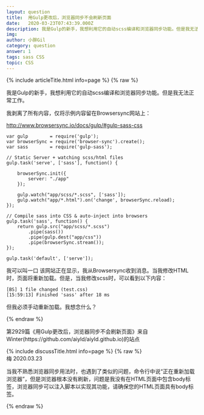 ```yaml
---
layout: question
title:  用Gulp更改后，浏览器同步不会刷新页面
date:   2020-03-23T07:43:39.000Z
description: 我是Gulp的新手，我想利用它的自动scss编译和浏览器同步功能。但是我无法正常工作。我剥离了所有内容，仅将示例内容留在Browsersync网站上：...
img: 
author: 小胖Gil
category: question
answer: 1
tags: sass CSS
topic: CSS
---
```

<div class="article-root">
  <div class="article">
    {% include articleTitle.html info=page %}
    {% raw %}
    <div class="article-content"><p><font style="vertical-align: inherit;"><font style="vertical-align: inherit;">我是Gulp的新手，我想利用它的自动scss编译和浏览器同步功能。</font><font style="vertical-align: inherit;">但是我无法正常工作。</font></font></p>

<p><font style="vertical-align: inherit;"><font style="vertical-align: inherit;">我剥离了所有内容，仅将示例内容留在Browsersync网站上：</font></font></p>

<p><a href="http://www.browsersync.io/docs/gulp/#gulp-sass-css"><font style="vertical-align: inherit;"><font style="vertical-align: inherit;">http://www.browsersync.io/docs/gulp/#gulp-sass-css</font></font></a> </p>

<pre><code>var gulp        = require('gulp');<font></font>
var browserSync = require('browser-sync').create();<font></font>
var sass        = require('gulp-sass');<font></font>
<font></font>
// Static Server + watching scss/html files<font></font>
gulp.task('serve', ['sass'], function() {<font></font>
<font></font>
    browserSync.init({<font></font>
        server: "./app"<font></font>
    });<font></font>
<font></font>
    gulp.watch("app/scss/*.scss", ['sass']);<font></font>
    gulp.watch("app/*.html").on('change', browserSync.reload);<font></font>
});<font></font>
<font></font>
// Compile sass into CSS &amp; auto-inject into browsers<font></font>
gulp.task('sass', function() {<font></font>
    return gulp.src("app/scss/*.scss")<font></font>
        .pipe(sass())<font></font>
        .pipe(gulp.dest("app/css"))<font></font>
        .pipe(browserSync.stream());<font></font>
});<font></font>
<font></font>
gulp.task('default', ['serve']);<font></font>
</code></pre>

<p><font style="vertical-align: inherit;"><font style="vertical-align: inherit;">我可以叫一口 </font><font style="vertical-align: inherit;">该网站正在显示，我从Browsersync收到消息。</font><font style="vertical-align: inherit;">当我修改HTML时，页面将重新加载。</font><font style="vertical-align: inherit;">但是，当我修改scss时，可以看到以下内容：</font></font></p>

<pre><code>[BS] 1 file changed (test.css)<font></font>
[15:59:13] Finished 'sass' after 18 ms<font></font>
</code></pre>

<p><font style="vertical-align: inherit;"><font style="vertical-align: inherit;">但我必须手动重新加载。</font><font style="vertical-align: inherit;">我想念什么？</font></font></p></div>
    {% endraw %}
  </div>
  <p class="winter_mark">第2929篇《用Gulp更改后，浏览器同步不会刷新页面》来自Winter(https://github.com/aiyld/aiyld.github.io)的站点</p>
  <div class="discuss-wrapper">
    {% include discussTitle.html info=page %}
    {% raw %}
    <div class="discuss-list">
    <div class="discuss-item">
        <div class="discuss-parent">
          <div class="discuss-meta">
            <span class="discuss-user">梅</span>
            <span class="discuss-time">2020.03.23</span>
          </div>
          <div class="discuss-comment"><p><font style="vertical-align: inherit;"><font style="vertical-align: inherit;">当我不熟悉浏览器同步用法时，也遇到了类似的问题，命令行中说“正在重新加载浏览器”，但是浏览器根本没有刷新，问题是我没有在HTML页面中包含body标签，浏览器同步可以注入脚本以实现其功能，请确保您的HTML页面具有body标签。  </font></font></p></div>
        </div></div>
    </div>
    {% endraw %}
  </div>
<div>
